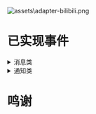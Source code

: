 ![assets\adapter-bilibili.png](https://socialify.git.ci/wwweww/adapter-bilibili/image?description=1&descriptionEditable=%E9%80%82%E9%85%8D%E5%93%94%E5%93%A9%E5%93%94%E5%93%A9%E7%9B%B4%E6%92%AD%E9%97%B4websocket%E5%8D%8F%E8%AE%AE%E7%9A%84nonebot2%E9%80%82%E9%85%8D%E5%99%A8&font=Inter&forks=1&issues=1&logo=https%3A%2F%2Fgithub.com%2Fwwweww%2Fadapter-bilibili%2Fblob%2Fmain%2Fassets%2Fa.png%3Fraw%3Dtrue&name=1&pattern=Charlie%20Brown&stargazers=1&theme=Light)

# 已实现事件
<details>
  <summary>消息类</summary>
  `tinper`弹幕
  `Super_chat_message`醒目留言
</details>
<details>
  <summary>通知类</summary>
  `Combo_send`连击礼物
  `Send_gift`投喂礼物
  `Common_notice_danmaku`限时任务
  `Entry_effect`舰长进房
  `Interact_word`普通进房消息
  `Guard_buy`上舰
  `User_toast_msg`续费舰长
  `Notice_msg`在本房间续费了舰长
  `Like_info_v3_click`点赞
  `Like_info_v3_update`总点赞数
  `Online_rank_count`在线等级统计
  `Room_change`房间信息变动
  `Room_real_time_message_update`房间数据
  `Watched_change`直播间实时观看人数
  `Stop_live_room_list`实时下播列表
  `Room_real_time_message_update`房间数据
  `Room_real_time_message_update`房间数据
  
</details>


# 鸣谢


